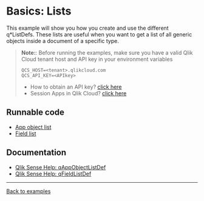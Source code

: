 # Basics: Lists

This example will show you how you create and use the different q\*ListDefs. These lists
are useful when you want to get a list of all generic objects inside a document of
a specific type.

> **Note:**: Before running the examples, make sure you have a valid Qlik Cloud tenant host and API key in your environment variables
> ```
> QCS_HOST=<tenant>.qlikcloud.com
> QCS_API_KEY=<APIkey>
> ```
> - How to obtain an API key? [click here](https://qlik.dev/tutorials/generate-your-first-api-key)
> - Session Apps in Qlik Cloud? [click here](https://qlik.dev/apis/json-rpc/qix#session-apps)

## Runnable code

* [App object list](./app-object-list.js)
* [Field list](./field-list.js)

## Documentation

* [Qlik Sense Help: qAppObjectListDef](https://help.qlik.com/en-US/sense-developer/June2017/Subsystems/EngineAPI/Content/GenericObject/PropertyLevel/AppObjectListDef.htm)
* [Qlik Sense Help: qFieldListDef](https://help.qlik.com/en-US/sense-developer/June2017/Subsystems/EngineAPI/Content/GenericObject/PropertyLevel/FieldListDef.htm)

---

[Back to examples](/examples/README.md#runnable-examples)
